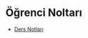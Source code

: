 # Öğrenci Noltarı

<!--Index-->

- [Ders Notları](./%C3%96%C4%9Frenci%20Noltar%C4%B1/Ders%20Notlar%C4%B1.pdf)

<!--Index-->
